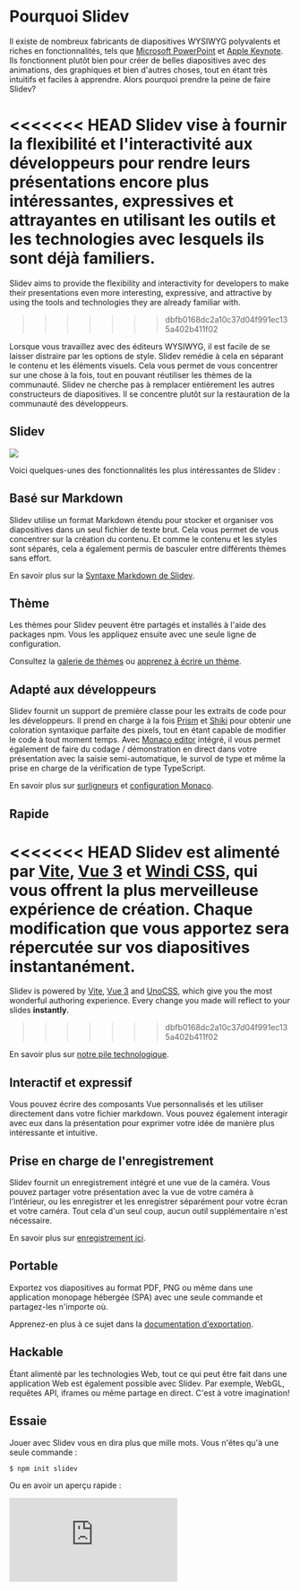 # Pourquoi Slidev

Il existe de nombreux fabricants de diapositives WYSIWYG polyvalents et riches en fonctionnalités, tels que [Microsoft PowerPoint](https://www.microsoft.com/en-us/microsoft-365/powerpoint) et [Apple Keynote](https://www.apple.com/keynote/). Ils fonctionnent plutôt bien pour créer de belles diapositives avec des animations, des graphiques et bien d'autres choses, tout en étant très intuitifs et faciles à apprendre. Alors pourquoi prendre la peine de faire Slidev?

<<<<<<< HEAD
Slidev vise à fournir la flexibilité et l'interactivité aux développeurs pour rendre leurs présentations encore plus intéressantes, expressives et attrayantes en utilisant les outils et les technologies avec lesquels ils sont déjà familiers.
=======
Slidev aims to provide the flexibility and interactivity for developers to make their presentations even more interesting, expressive, and attractive by using the tools and technologies they are already familiar with.
>>>>>>> dbfb0168dc2a10c37d04f991ec135a402b411f02

Lorsque vous travaillez avec des éditeurs WYSIWYG, il est facile de se laisser distraire par les options de style. Slidev remédie à cela en séparant le contenu et les éléments visuels. Cela vous permet de vous concentrer sur une chose à la fois, tout en pouvant réutiliser les thèmes de la communauté. Slidev ne cherche pas à remplacer entièrement les autres constructeurs de diapositives. Il se concentre plutôt sur la restauration de la communauté des développeurs.

## Slidev

![](/screenshots/cover.png)

Voici quelques-unes des fonctionnalités les plus intéressantes de Slidev :

## Basé sur Markdown

Slidev utilise un format Markdown étendu pour stocker et organiser vos diapositives dans un seul fichier de texte brut. Cela vous permet de vous concentrer sur la création du contenu. Et comme le contenu et les styles sont séparés, cela a également permis de basculer entre différents thèmes sans effort.

En savoir plus sur la [Syntaxe Markdown de Slidev](/guide/syntax).

## Thème

Les thèmes pour Slidev peuvent être partagés et installés à l'aide des packages npm. Vous les appliquez ensuite avec une seule ligne de configuration.

Consultez la [galerie de thèmes](/themes/gallery) ou [apprenez à écrire un thème](/themes/write-a-theme).

## Adapté aux développeurs

Slidev fournit un support de première classe pour les extraits de code pour les développeurs. Il prend en charge à la fois [Prism](https://prismjs.com/) et [Shiki](https://github.com/shikijs/shiki) pour obtenir une coloration syntaxique parfaite des pixels, tout en étant capable de modifier le code à tout moment temps. Avec [Monaco editor](https://microsoft.github.io/monaco-editor/) intégré, il vous permet également de faire du codage / démonstration en direct dans votre présentation avec la saisie semi-automatique, le survol de type et même la prise en charge de la vérification de type TypeScript.

En savoir plus sur [surligneurs](/custom/highlighters) et [configuration Monaco](/custom/config-monaco).

## Rapide

<<<<<<< HEAD
Slidev est alimenté par [Vite](https://vitejs.dev/), [Vue 3](https://v3.vuejs.org/) et [Windi CSS](https://windicss.org/), qui vous offrent la plus merveilleuse expérience de création. Chaque modification que vous apportez sera répercutée sur vos diapositives **instantanément**.
=======
Slidev is powered by [Vite](https://vitejs.dev/), [Vue 3](https://v3.vuejs.org/) and [UnoCSS](https://unocss.dev/), which give you the most wonderful authoring experience. Every change you made will reflect to your slides **instantly**.
>>>>>>> dbfb0168dc2a10c37d04f991ec135a402b411f02

En savoir plus sur [notre pile technologique](/guide/#pile-technologique).

## Interactif et expressif

Vous pouvez écrire des composants Vue personnalisés et les utiliser directement dans votre fichier markdown. Vous pouvez également interagir avec eux dans la présentation pour exprimer votre idée de manière plus intéressante et intuitive.

## Prise en charge de l'enregistrement

Slidev fournit un enregistrement intégré et une vue de la caméra. Vous pouvez partager votre présentation avec la vue de votre caméra à l'intérieur, ou les enregistrer et les enregistrer séparément pour votre écran et votre caméra. Tout cela d'un seul coup, aucun outil supplémentaire n'est nécessaire.

En savoir plus sur [enregistrement ici](/guide/recording).

## Portable

Exportez vos diapositives au format PDF, PNG ou même dans une application monopage hébergée (SPA) avec une seule commande et partagez-les n'importe où.

Apprenez-en plus à ce sujet dans la [documentation d'exportation](/guide/exporting).

## Hackable

Étant alimenté par les technologies Web, tout ce qui peut être fait dans une application Web est également possible avec Slidev. Par exemple, WebGL, requêtes API, iframes ou même partage en direct. C'est à votre imagination!

## Essaie

Jouer avec Slidev vous en dira plus que mille mots. Vous n'êtes qu'à une seule commande :

```bash
$ npm init slidev
```

Ou en avoir un aperçu rapide :

<iframe class="aspect-16/9 rounded-xl w-full shadow-md border-none" src="https://www.youtube.com/embed/eW7v-2ZKZOU" title="YouTube video player" frameborder="0" allow="accelerometer; autoplay; clipboard-write; encrypted-media; gyroscope; picture-in-picture" allowfullscreen></iframe>
